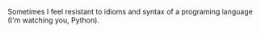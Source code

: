 Sometimes I feel resistant to idioms and syntax of a programing language (I'm watching you, Python).
